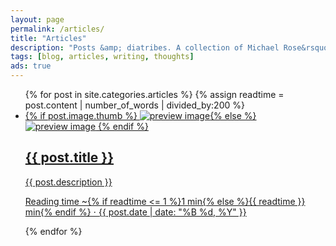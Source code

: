 ```yaml
---
layout: page
permalink: /articles/
title: "Articles"
description: "Posts &amp; diatribes. A collection of Michael Rose&rsquo;s thoughts, inspiration, mistakes, and other minutia."
tags: [blog, articles, writing, thoughts]
ads: true
---
```


<ul class="post-index unstyled-list">
{% for post in site.categories.articles %}
{% assign readtime = post.content | number_of_words | divided_by:200 %}
	<li>
		<article itemscope itemtype="http://schema.org/Article">
			<a href="{{ site.url }}{{ post.url }}">
				<div class="list-image">
					{% if post.image.thumb %}
						<img src="{{ site.url }}/images/{{ post.image.thumb }}" class="preview" alt="preview image" itemprop="image">{% else %}<img src="{{ site.url }}/images/{{ site.logo }}" class="preview" alt="preview image" itemprop="image">
					{% endif %}
				</div><!-- /.list-image -->
				<div class="list-content">
					<h1 itemprop="name">{{ post.title }}</h1>
					<p itemprop="description">{{ post.description }}</p>
					<p class="entry-meta">
						<i class="fa fa-clock-o"></i> Reading time ~{% if readtime <= 1 %}1 min{% else %}{{ readtime }} min{% endif %} &#8901; <span class="entry-date date published"><time datetime="{{ post.date | date_to_xmlschema }}" itemprop="datePublished">{{ post.date | date: "%B %d, %Y" }}</time></span>
					</p><!-- /.entry-meta -->
				</div><!-- /.list-content -->
			</a>
		</article>
	</li>
{% endfor %}
</ul><!-- /.unstyled-list -->